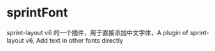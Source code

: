 # sprintFont
sprint-layout v6 的一个插件，用于直接添加中文字体，A plugin of sprint-layout v6, Add text in other fonts directly
